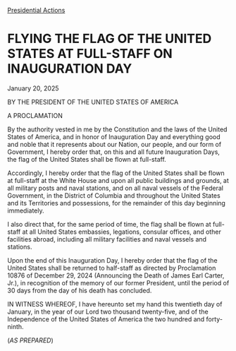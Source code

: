 [Presidential Actions](https://www.whitehouse.gov/presidential-actions/)

# 					FLYING THE FLAG OF THE UNITED STATES AT FULL-STAFF ON INAUGURATION DAY				

January 20, 2025

BY THE PRESIDENT OF THE UNITED STATES OF AMERICA

A PROCLAMATION

By the authority vested in me by the Constitution and the laws of the United States of America, and in honor of Inauguration Day and everything good and noble that it represents about our Nation, our people, and our form of Government, I hereby order that, on this and all future Inauguration Days, the flag of the United States shall be flown at full-staff.

Accordingly, I hereby order that the flag of the United States shall be flown at full-staff at the White House and upon all public buildings and grounds, at all military posts and naval stations, and on all naval vessels of the Federal Government, in the District of Columbia and throughout the United States and its Territories and possessions, for the remainder of this day beginning immediately.

I also direct that, for the same period of time, the flag shall be flown at full-staff at all United States embassies, legations, consular offices, and other facilities abroad, including all military facilities and naval vessels and stations.

Upon the end of this Inauguration Day, I hereby order that the flag of the United States shall be returned to half-staff as directed by Proclamation 10876 of December 29, 2024 (Announcing the Death of James Earl Carter, Jr.), in recognition of the memory of our former President, until the period of 30 days from the day of his death has concluded.

IN WITNESS WHEREOF, I have hereunto set my hand this twentieth day of January, in the year of our Lord two thousand twenty-five, and of the Independence of the United States of America the two hundred and forty-ninth.

(*AS PREPARED*)

